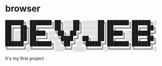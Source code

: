 # browser
██████╗░███████╗██╗░░░██╗░░░░░██╗███████╗██████╗░
██╔══██╗██╔════╝██║░░░██║░░░░░██║██╔════╝██╔══██╗
██║░░██║█████╗░░╚██╗░██╔╝░░░░░██║█████╗░░██████╦╝
██║░░██║██╔══╝░░░╚████╔╝░██╗░░██║██╔══╝░░██╔══██╗
██████╔╝███████╗░░╚██╔╝░░╚█████╔╝███████╗██████╦╝
╚═════╝░╚══════╝░░░╚═╝░░░░╚════╝░╚══════╝╚═════╝░

It's my first project
